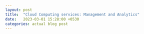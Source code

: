 ```yaml
---
layout: post
title:  "Cloud Computing services: Management and Analytics"
date:   2023-03-01 15:28:00 +0530
categories: actual blog post
---
```

